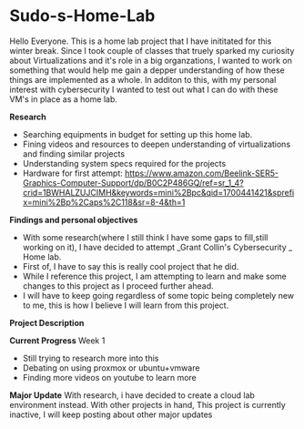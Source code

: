 # Sudo-s-Home-Lab
Hello Everyone.
This is a home lab project that I have inititated for this winter break. Since I took couple of classes that truely sparked my curiosity about Virtualizations and it's role in a big organzations, I wanted to work on something that would help me gain a depper understanding of how these things are implemented as a whole. In additon to this, with my personal interest with cybersecurity I wanted to test out what I can do with these VM's in place as a home lab.

**Research**
- Searching equipments in budget for setting up this home lab.
- Fining videos and resources to deepen understanding of virtualizations and finding similar projects
- Understanding system specs required for the projects
- Hardware for first attempt:
https://www.amazon.com/Beelink-SER5-Graphics-Computer-Support/dp/B0C2P486GQ/ref=sr_1_4?crid=1BWHALZUJCIMH&keywords=mini%2Bpc&qid=1700441421&sprefix=mini%2Bp%2Caps%2C118&sr=8-4&th=1

**Findings and personal objectives**
- With some research(where I still think I have some gaps to fill,still working on it), I have decided to attempt _Grant Collin's Cybersecurity _ Home lab. 
- First of, I have to say this is really cool project that he did. 
- While I reference this project, I am attempting to learn and make some changes to this project as I proceed further ahead.
- I will have to keep going regardless of some topic being completely new to me, this is how I believe I will learn from this project.

**Project Description**





**Current Progress**
Week 1
- Still trying to research more into this
- Debating on using proxmox or ubuntu+vmware
- Finding more videos on youtube to learn more

**Major Update**
With research, i have decided to create a cloud lab environment instead. With other projects in hand, This project is currently inactive, I will keep posting about other major updates 



